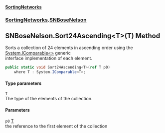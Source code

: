 #### [SortingNetworks](index.md 'index')
### [SortingNetworks](SortingNetworks.md 'SortingNetworks').[SNBoseNelson](SortingNetworks_SNBoseNelson.md 'SortingNetworks.SNBoseNelson')
## SNBoseNelson.Sort24Ascending&lt;T&gt;(T) Method
Sorts a collection of 24 elements in ascending order using the [System.IComparable&lt;&gt;](https://docs.microsoft.com/en-us/dotnet/api/System.IComparable-1 'System.IComparable`1') generic  
interface implementation of each element.  
```csharp
public static void Sort24Ascending<T>(ref T p0)
    where T : System.IComparable<T>;
```
#### Type parameters
<a name='SortingNetworks_SNBoseNelson_Sort24Ascending_T_(T)_T'></a>
`T`  
The type of the elements of the collection.
  
#### Parameters
<a name='SortingNetworks_SNBoseNelson_Sort24Ascending_T_(T)_p0'></a>
`p0` [T](SortingNetworks_SNBoseNelson_Sort24Ascending_T_(T).md#SortingNetworks_SNBoseNelson_Sort24Ascending_T_(T)_T 'SortingNetworks.SNBoseNelson.Sort24Ascending&lt;T&gt;(T).T')  
the reference to the first element of the collection
  
